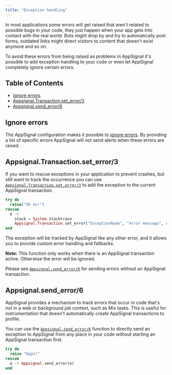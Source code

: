 ```yaml
---
title: "Exception handling"
---
```


In most applications some errors will get raised that aren't related to
possible bugs in your code, they just happen when your app gets into contact
with the real world. Bots might drop by and try to automatically post forms,
outdated links might direct visitors to content that doesn't exist anymore and
so on.

To avoid these errors from being raised as problems in AppSignal it's possible
to add exception handling to your code or even let AppSignal completely ignore
certain errors.

## Table of Contents

- [Ignore errors](#ignore-errors)
- [Appsignal.Transaction.set_error/3](#appsignal-transaction-set_error-3)
- [Appsignal.send_error/6](#appsignal-send_error-6)

## Ignore errors

The AppSignal configuration makes it possible to [ignore
errors](/elixir/configuration/ignore-errors.html). By providing a list of
specific errors AppSignal will not send alerts when these errors are raised.

## Appsignal.Transaction.set_error/3

If you want to rescue exceptions in your application to prevent crashes, but
still want to track the occurrence you can use
[`Appsignal.Transaction.set_error/3`][hexdocs-set_error] to add the exception
to the current AppSignal transaction.

```elixir
try do
  raise("Oh no!")
rescue
  e ->
    stack = System.stacktrace
    Appsignal.Transaction.set_error("ExceptionName", "error message", stack)
end
```

The exception will be tracked by AppSignal like any other error, and it allows
you to provide custom error handling and fallbacks.

**Note:** This function only works when there is an AppSignal transaction active.
Otherwise the error will be ignored.

Please see
[`Appsignal.send_error/6`](#appsignal-send_error-6) for sending errors
without an AppSignal transaction.

## Appsignal.send_error/6

AppSignal provides a mechanism to track errors that occur in code that's not in
a web or background job context, such as Mix tasks. This is useful for
instrumentation that doesn't automatically create AppSignal transactions to
profile.

You can use the [`Appsignal.send_error/6`][hexdocs-send_error] function to
directly send an exception to AppSignal from any place in your code without
starting an AppSignal transaction first.

```elixir
try do
  raise "Oops!"
rescue
  e -> Appsignal.send_error(e)
end
```

[hexdocs-set_error]: https://hexdocs.pm/appsignal/Appsignal.Transaction.html#set_error/3
[hexdocs-send_error]: https://hexdocs.pm/appsignal/Appsignal.html#send_error/6
